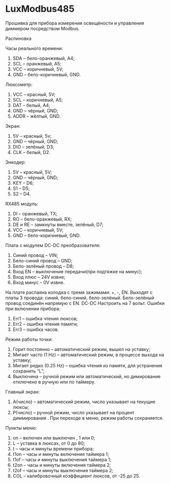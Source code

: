 # LuxModbus485

Прошивка для прибора измерения освещёности и управления диммером посредством Modbus.

Распиновка

Часы реального времени:
1.	SDA – бело-оранжевый,  A4;
2.	SCL – оранжевый,  A5;
3.	VCC – коричневый,  5V;
4.	GND – бело-коричневый,  GND.

Люксометр: 
1.	VCC – красный,  5V;
2.	SCL – коричневый,  A5;
3.	DAT – белый,  A4;
4.	GND – чёрный,  GND;
5.	ADDR – жёлтый,  GND.
	
Экран:
1.	5V – красный,  5v;
2.	GND – чёрный, GND;
3.	DIO – зелёный,  D3;
4.	CLK – белый, D2.

Энкодер:
1.	5V – красный, 5V;
2.	GND – чёрный, GND;
3.	KEY – D6;
4.	S1 – D5;
5.	S2 – D4.

RX485 модуль:
1.	DI – оранжевый,  TX;
2.	RO – бело-оранжевый, RX;
3.	DE и RE – замкнуты вместе, зелёный,  D7;
4.	VCC – коричневый,  5V;
5.	GND – бело-коричневый,  GND.
	
Плата с модулем DC-DC преобразователя:
1.	Синий провод – VIN;
2.	Бело-синий провод –  GND;
3.	Бело-зелёный провод – D8;
4.	Вход EN – выключение передачи(при подтяжке на минус);
5.	Вход плюс – 24V извне;
6.	Вход минус – 0V извне.

На плате распаяна колодка с тремя зажимами: +, -, EN.  Выходят с платы 3 провода: синий, бело-синий, бело-зелёный. Бело-зелёный провод соединён напрямую с EN.  DC-DC Настроить на 7 вольт.
Ошибки при включении прибора: 
1.	Err1 – ошибка чтения люксов;
2.	Err2 – ошибка  чтения памяти;
3.	Err3 – ошибка часов.

Режим работы точки:
1.	Горит постоянно – автоматический режим, вышел на уставку;
2.	Мигает часто (1 Hz) – автоматический режим, в процессе выхода на уставку;
3.	Мигает редко (0.25 Hz) – ошибка чтения из памяти,  для устранения сохранить “L”;
4.	Выключена – ручной режим или автоматический, но димирование отключено в ручную или по таймеру.

Главный экран:
1.	A(число) – автоматический режим, число указывает на текущие люксы;
2.	P(число) – ручной режим, число указывает на процент диммирования .
При переходе в меню, режим работы сохраняется.

Пункты меню:
1.	on – включен или выключен ,  1 или 0;
2.	L – уставка в люксах,  от 0 до 80;
3.	t – часы и минуты времени прибора;
4.	t1on – часы и минуты включения таймера 1;
5.	t1of – часы и минуты выключения таймера 1;
6.	t2on – часы и минуты включения таймера 2;
7.	t2of – часы и минуты выключения таймера 2;
8.	COL – калибровочный коэффициент люксов, от -25 до 25.
